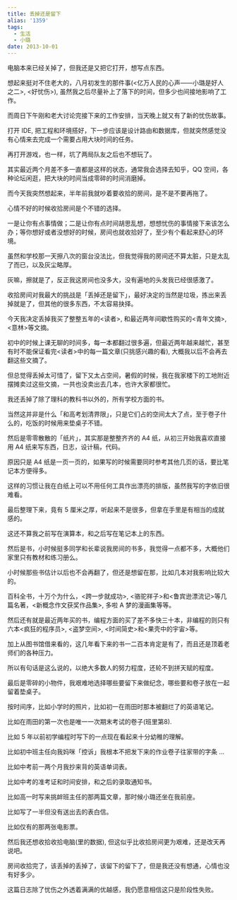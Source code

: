 ```yaml
---
title: 丢掉还是留下
alias: '1359'
tags:
  - 生活
  - 小璐
date: 2013-10-01
---
```


电脑本来已经关掉了，但我还是又把它打开，想写点东西。

想起来挺对不住老大的，八月初发生的那件事(<亿万人民的心声——小璐是好人之二>, <好忧伤>), 虽然我之后尽量补上了落下的时间，但多少也间接地影响了工作。

而周日下午刚和老大讨论完接下来的工作安排，当天晚上就又有了新的忧伤故事。

打开 IDE, 把工程和环境搭好，下一步应该是设计路由和数据库，但就突然感觉没有心情来去完成一个需要占用大块时间的任务。

再打开游戏，也一样，坑了两局队友之后也不想玩了。

其实最近两个月差不多一直都是这样的状态，通常我会选择去知乎，QQ 空间，各种论坛闲逛，把大块的时间当成零碎的时间消磨掉。

而今天我突然想起来，半年前我就吵着要收拾的房间，是不是不要再拖了。

心情不好的时候收拾房间是个不错的选择。

一是让你有点事情做；二是让你有点时间胡思乱想，想想忧伤的事情接下来该怎么办；等你想好或者没想好的时候，房间也就收拾好了，至少有个看起来舒心的环境。

虽然和学校那一天擦八次的窗台没法比，但我觉得我的房间还不算太脏，只是太乱了而已，以及灰尘略厚。

灰嘛，擦就是了，反正我这房间也没多大，没有遍地的头发我已经很感激了。

收拾房间对我最大的挑战是「丢掉还是留下」，最好决定的当然是垃圾，拣出来丢掉就是了，但其他的很多东西，不太容易抉择。

今天我决定丢掉我买了整整五年的<读者>, 和最近两年间歇性购买的<青年文摘>, <意林>等文摘。

初中的时候上课无聊的时间多，每一本都翻过很多遍，但最近两年越来越忙，甚至有时不能保证看完<读者>中的每一篇文章(只挑感兴趣的看), 大概我以后不会再去翻这些文摘了。

但总觉得丢掉太可惜了，留下又太占空间，暑假的时候，我在我家楼下的工地附近摆摊卖过这些文摘，一共也没卖出去几本，也许大家都很忙。

我还丢掉了除了理科的教科书以外的，所有学校方面的书。

当然这并非是什么「和高考划清界限」，只是它们占的空间太大了点，至于卷子什么的，吃饭的时候用来垫桌子不错。

然后是零零散散的「纸片」，其实那是整整齐齐的 A4 纸，从初三开始我喜欢直接用 A4 纸来写东西，日志，设计稿，代码。

原因只是 A4 纸是一页一页的，如果写的时候需要同时参考其他几页的话，要比笔记本方便得多。

这样的习惯让我在白纸上可以不用任何工具作出漂亮的排版，虽然我写的字依旧很难看。

最后整理下来，竟有 5 厘米之厚，听起来不是很多，但拿在手里是有相当的成就感的。

这还不算我之前写在演算本，和之后写在笔记本上的东西。

然后是书，小时候挺多同学和长辈说我房间的书多，我觉得一点都不多，大概他们家里只有教材和练习册么。

小时候那些书估计以后也不会再翻了，但还是想留在那，比如几本对我影响比较大的。

百科全书，十万个为什么，<跨一步就成功>, <骆驼祥子>和<鲁宾逊漂流记>等几篇名著，<新概念作文获奖作品集>, 多啦 A 梦的漫画集等等。

然后还有就是最近两年买的书，编程方面的买了差不多快三十本，非编程的则只有六本<疯狂的程序员>, <盗梦空间>, <时间简史>和<果壳中的宇宙>等。

加上从图书馆借来看的，这几年看下来的书一二百本肯定是有了，而且还是顶着老师们的各种压力。

所以有句话是这么说的，以绝大多数人的努力程度，还轮不到拼天赋的程度。

最后是零碎的小物件，我艰难地选择哪些要留下来做纪念，哪些要和卷子放在一起留着垫桌子。

按时间序，比如小学时的照片，比如初一在雨田时那本被翻烂了的英语笔记。

比如在雨田的第一次也是唯一一次期末考试的卷子(班里第8).

比如 5 年以前初学编程时写下的一点现在看起来十分幼稚的理解。

比如初中班主任向我妈咪「控诉」我根本不把发下来的作业卷子往家带的字条 ...

比如中考前一两个月我抄来背的英语单词表。

比如中考的准考证和时间安排，和之后的录取通知书。

比如高一时写来挑衅班主任的那两篇文章，那时候小璐还坐在我前座。

比如写了一半但没有送出去的表白信。

比如仅有的那两张电影票。

然后我还想收拾收拾电脑(里的数据), 但这似乎比收拾房间更为艰难，还是改天再说吧。

房间收拾完了，该丢掉的丢掉了，该留下的留下了，但是我还没有想通，心情也没有好多少。

这篇日志除了忧伤之外透着满满的优越感，我仍愿意相信这只是阶段性失败。
